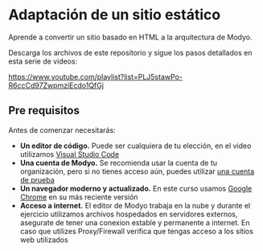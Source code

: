# Adaptación de un sitio estático
Aprende a convertir un sitio basado en HTML a la arquitectura de Modyo.

Descarga los archivos de este repositorio y sigue los pasos detallados en esta serie de videos:

https://www.youtube.com/playlist?list=PLJ5stawPo-R6ccCd97ZwpmziEcdo1QfGj


## Pre requisitos

Antes de comenzar necesitarás:

- **Un editor de código.** Puede ser cualquiera de tu elección, en el video utilizamos [Visual Studio Code](https://code.visualstudio.com/)
- **Una cuenta de Modyo.** Se recomienda usar la cuenta de tu organización, pero si no tienes acceso aún, puedes utilizar [una cuenta de prueba](https://platform.modyo.cloud/try)
- **Un navegador moderno y actualizado.** En este curso usamos [Google Chrome](https://www.google.com/chrome/) en su más reciente versión
- **Acceso a internet.** El editor de Modyo trabaja en la nube y durante el ejercicio utilizamos archivos hospedados en servidores externos, asegurate de tener una conexion estable y permanente a internet. En caso que utilizes Proxy/Firewall verifica que tengas acceso a los sitios web utilizados

